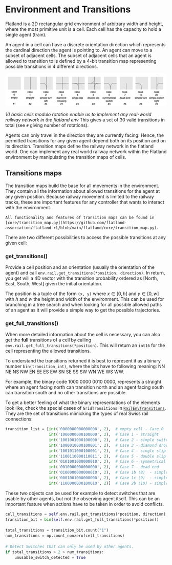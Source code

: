 Environment and Transitions
==============================

Flatland is a 2D rectangular grid environment of arbitrary width and height, where the most primitive unit is a cell. Each cell has the capacity to hold a
single agent (train).

An agent in a cell can have a discrete orientation direction which represents the cardinal direction the agent is pointing to. An agent can move to a subset of
adjacent cells. The subset of adjacent cells that an agent is allowed to transition to is defined by a 4-bit transition map representing possible transitions in
4 different directions.

![basic_railway_elements.drawio.png](../../assets/images/basic_railway_elements.drawio.png)

*10 basic cells modulo rotation enable us to implement any real-world railway network in the flatland env*
This gives a set of 30 valid transitions in total (see `#` giving number of rotations).

Agents can only travel in the direction they are currently facing. Hence, the permitted transitions for any given agent depend both on its position and on its
direction. Transition maps define the railway network in the flatland world. One can implement any real world railway network within the Flatland environment by
manipulating the transition maps of cells.


Transitions maps
----------------

The transition maps build the base for all movements in the environment. They contain all the information about allowed transitions for the agent at any given
position. Because railway movement is limited to the railway tracks, these are important features for any controller that wants to interact with the
environment.

```{admonition} Code reference
All functionality and features of transition maps can be found in [core/transition_map.py](https://github.com/flatland-association/flatland-rl/blob/main/flatland/core/transition_map.py).
```

There are two different possibilities to access the possible transitions at any given cell:

### get_transitions()

Provide a cell position and an orientation (usually the orientation of the agent) and call `env.rail.get_transitions(*position, direction)`. In return, you get
will a 4D vector with the transition probability ordered as [North, East, South, West] given the initial orientation.

The position is a tuple of the form `(x, y)` where $x \in [0, h]$ and $y \in [0, w]$ with $h$ and $w$ the height and width of the environment. This can be used
for branching in a tree search and when looking for all possible allowed paths of an agent as it will provide a simple way to get the possible trajectories.

### get_full_transitions()

When more detailed information about the cell is necessary, you can also get the **full** transitions of a cell by calling
`env.rail.get_full_transitions(*position)`. This will return an `int16` for the cell representing the allowed transitions.

To understand the transitions returned it is best to represent it as a binary number `bin(transition_int)`, where the bits have to following meaning: NN NE NS
NW EN EE ES EW SN SE SS SW WN WE WS WW.

For example, the binary code 1000 0000 0010 0000, represents a straight where an agent facing north can transition north and an agent facing south can
transition south and no other transitions are possible.

To get a better feeling of what the binary representations of the elements look like, check the special cases of `GridTransitions` in [
`RailEnvTransitions`](https://github.com/flatland-association/flatland-rl/blob/main/flatland/core/grid/rail_env_grid.py#L28). They are the set of transitions
mimicking the types of real Swiss rail connections:

```python
transition_list = [int('0000000000000000', 2),  # empty cell - Case 0
                   int('1000000000100000', 2),  # Case 1 - straight
                   int('1001001000100000', 2),  # Case 2 - simple switch
                   int('1000010000100001', 2),  # Case 3 - diamond drossing
                   int('1001011000100001', 2),  # Case 4 - single slip
                   int('1100110000110011', 2),  # Case 5 - double slip
                   int('0101001000000010', 2),  # Case 6 - symmetrical
                   int('0010000000000000', 2),  # Case 7 - dead end
                   int('0100000000000010', 2),  # Case 1b (8)  - simple turn right
                   int('0001001000000000', 2),  # Case 1c (9)  - simple turn left
                   int('1100000000100010', 2)]  # Case 2b (10) - simple switch mirrored
```

These two objects can be used for example to detect switches that are usable by other agents, but not the observing agent itself. This can be an important
feature when actions have to be taken in order to avoid conflicts.

```python
cell_transitions = self.env.rail.get_transitions(*position, direction)
transition_bit = bin(self.env.rail.get_full_transitions(*position))

total_transitions = transition_bit.count("1")
num_transitions = np.count_nonzero(cell_transitions)

# Detect Switches that can only be used by other agents.
if total_transitions > 2 > num_transitions:
    unusable_switch_detected = True
```
